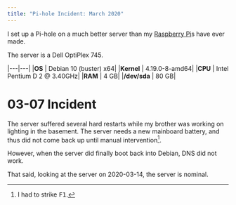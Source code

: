 ```yaml
---
title: "Pi-hole Incident: March 2020"
---
```


I set up a Pi-hole on a much better server than my [Raspberry Pi](/Sysadmin/Raspberry_Pi)s have ever made.

The server is a Dell OptiPlex 745.

|---|---|
|**OS** | Debian 10 (buster) x64|
|**Kernel** | 4.19.0-8-amd64|
|**CPU** | Intel Pentium D 2 @ 3.40GHz|
|**RAM** | 4 GB|
|**/dev/sda** | 80 GB|

# 03-07 Incident

The server suffered several hard restarts while my brother was working on lighting in the basement. The server needs a new mainboard battery, and thus did not come back up until manual intervention[^1].

However, when the server did finally boot back into Debian, DNS did not work.

That said, looking at the server on 2020-03-14, the server is nominal.

[^1]:I had to strike <kbd>F1</kbd>. 